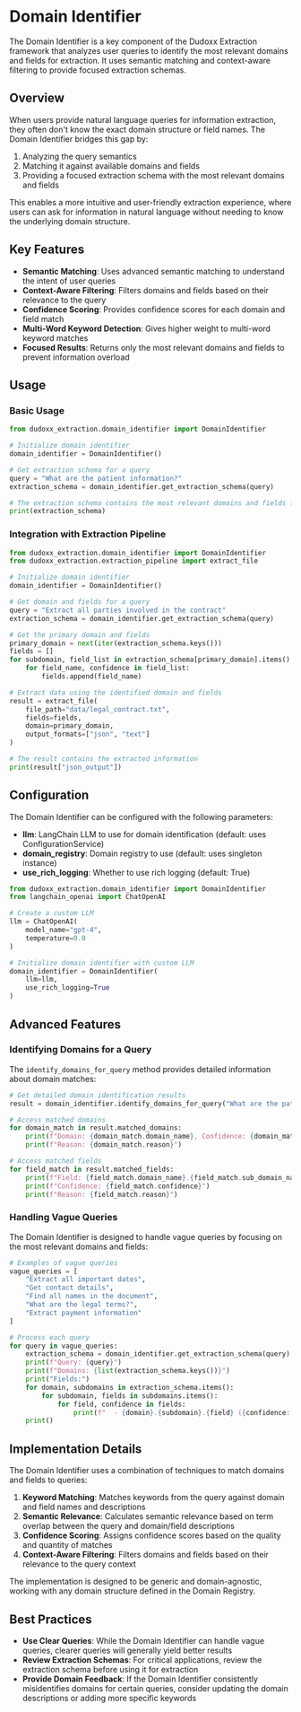 # Domain Identifier

The Domain Identifier is a key component of the Dudoxx Extraction framework that analyzes user queries to identify the most relevant domains and fields for extraction. It uses semantic matching and context-aware filtering to provide focused extraction schemas.

## Overview

When users provide natural language queries for information extraction, they often don't know the exact domain structure or field names. The Domain Identifier bridges this gap by:

1. Analyzing the query semantics
2. Matching it against available domains and fields
3. Providing a focused extraction schema with the most relevant domains and fields

This enables a more intuitive and user-friendly extraction experience, where users can ask for information in natural language without needing to know the underlying domain structure.

## Key Features

- **Semantic Matching**: Uses advanced semantic matching to understand the intent of user queries
- **Context-Aware Filtering**: Filters domains and fields based on their relevance to the query
- **Confidence Scoring**: Provides confidence scores for each domain and field match
- **Multi-Word Keyword Detection**: Gives higher weight to multi-word keyword matches
- **Focused Results**: Returns only the most relevant domains and fields to prevent information overload

## Usage

### Basic Usage

```python
from dudoxx_extraction.domain_identifier import DomainIdentifier

# Initialize domain identifier
domain_identifier = DomainIdentifier()

# Get extraction schema for a query
query = "What are the patient information?"
extraction_schema = domain_identifier.get_extraction_schema(query)

# The extraction schema contains the most relevant domains and fields for the query
print(extraction_schema)
```

### Integration with Extraction Pipeline

```python
from dudoxx_extraction.domain_identifier import DomainIdentifier
from dudoxx_extraction.extraction_pipeline import extract_file

# Initialize domain identifier
domain_identifier = DomainIdentifier()

# Get domain and fields for a query
query = "Extract all parties involved in the contract"
extraction_schema = domain_identifier.get_extraction_schema(query)

# Get the primary domain and fields
primary_domain = next(iter(extraction_schema.keys()))
fields = []
for subdomain, field_list in extraction_schema[primary_domain].items():
    for field_name, confidence in field_list:
        fields.append(field_name)

# Extract data using the identified domain and fields
result = extract_file(
    file_path="data/legal_contract.txt",
    fields=fields,
    domain=primary_domain,
    output_formats=["json", "text"]
)

# The result contains the extracted information
print(result["json_output"])
```

## Configuration

The Domain Identifier can be configured with the following parameters:

- **llm**: LangChain LLM to use for domain identification (default: uses ConfigurationService)
- **domain_registry**: Domain registry to use (default: uses singleton instance)
- **use_rich_logging**: Whether to use rich logging (default: True)

```python
from dudoxx_extraction.domain_identifier import DomainIdentifier
from langchain_openai import ChatOpenAI

# Create a custom LLM
llm = ChatOpenAI(
    model_name="gpt-4",
    temperature=0.0
)

# Initialize domain identifier with custom LLM
domain_identifier = DomainIdentifier(
    llm=llm,
    use_rich_logging=True
)
```

## Advanced Features

### Identifying Domains for a Query

The `identify_domains_for_query` method provides detailed information about domain matches:

```python
# Get detailed domain identification results
result = domain_identifier.identify_domains_for_query("What are the patient information?")

# Access matched domains
for domain_match in result.matched_domains:
    print(f"Domain: {domain_match.domain_name}, Confidence: {domain_match.confidence}")
    print(f"Reason: {domain_match.reason}")

# Access matched fields
for field_match in result.matched_fields:
    print(f"Field: {field_match.domain_name}.{field_match.sub_domain_name}.{field_match.field_name}")
    print(f"Confidence: {field_match.confidence}")
    print(f"Reason: {field_match.reason}")
```

### Handling Vague Queries

The Domain Identifier is designed to handle vague queries by focusing on the most relevant domains and fields:

```python
# Examples of vague queries
vague_queries = [
    "Extract all important dates",
    "Get contact details",
    "Find all names in the document",
    "What are the legal terms?",
    "Extract payment information"
]

# Process each query
for query in vague_queries:
    extraction_schema = domain_identifier.get_extraction_schema(query)
    print(f"Query: {query}")
    print(f"Domains: {list(extraction_schema.keys())}")
    print("Fields:")
    for domain, subdomains in extraction_schema.items():
        for subdomain, fields in subdomains.items():
            for field, confidence in fields:
                print(f"  - {domain}.{subdomain}.{field} ({confidence:.2f})")
    print()
```

## Implementation Details

The Domain Identifier uses a combination of techniques to match domains and fields to queries:

1. **Keyword Matching**: Matches keywords from the query against domain and field names and descriptions
2. **Semantic Relevance**: Calculates semantic relevance based on term overlap between the query and domain/field descriptions
3. **Confidence Scoring**: Assigns confidence scores based on the quality and quantity of matches
4. **Context-Aware Filtering**: Filters domains and fields based on their relevance to the query context

The implementation is designed to be generic and domain-agnostic, working with any domain structure defined in the Domain Registry.

## Best Practices

- **Use Clear Queries**: While the Domain Identifier can handle vague queries, clearer queries will generally yield better results
- **Review Extraction Schemas**: For critical applications, review the extraction schema before using it for extraction
- **Provide Domain Feedback**: If the Domain Identifier consistently misidentifies domains for certain queries, consider updating the domain descriptions or adding more specific keywords
